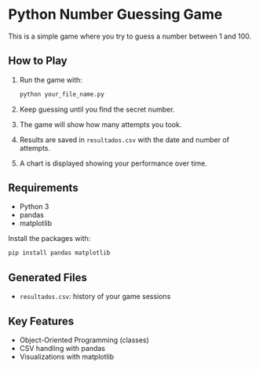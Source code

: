 # Python Number Guessing Game

This is a simple game where you try to guess a number between 1 and 100.

## How to Play

1. Run the game with:

   ```bash
   python your_file_name.py
   ```

2. Keep guessing until you find the secret number.  
3. The game will show how many attempts you took.  
4. Results are saved in `resultados.csv` with the date and number of attempts.  
5. A chart is displayed showing your performance over time.

## Requirements

- Python 3
- pandas
- matplotlib

Install the packages with:

```bash
pip install pandas matplotlib
```

## Generated Files

- `resultados.csv`: history of your game sessions

## Key Features

- Object-Oriented Programming (classes)
- CSV handling with pandas
- Visualizations with matplotlib